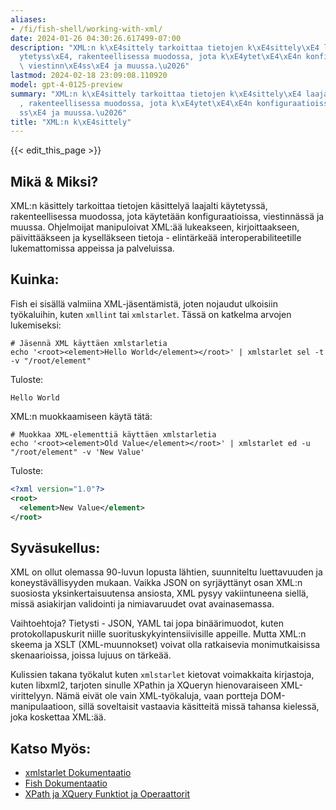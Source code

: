 ```yaml
---
aliases:
- /fi/fish-shell/working-with-xml/
date: 2024-01-26 04:30:26.617499-07:00
description: "XML:n k\xE4sittely tarkoittaa tietojen k\xE4sittely\xE4 laajalti k\xE4\
  ytetyss\xE4, rakenteellisessa muodossa, jota k\xE4ytet\xE4\xE4n konfiguraatioissa,\
  \ viestinn\xE4ss\xE4 ja muussa.\u2026"
lastmod: 2024-02-18 23:09:08.110920
model: gpt-4-0125-preview
summary: "XML:n k\xE4sittely tarkoittaa tietojen k\xE4sittely\xE4 laajalti k\xE4ytetyss\xE4\
  , rakenteellisessa muodossa, jota k\xE4ytet\xE4\xE4n konfiguraatioissa, viestinn\xE4\
  ss\xE4 ja muussa.\u2026"
title: "XML:n k\xE4sittely"
---
```


{{< edit_this_page >}}

## Mikä & Miksi?
XML:n käsittely tarkoittaa tietojen käsittelyä laajalti käytetyssä, rakenteellisessa muodossa, jota käytetään konfiguraatioissa, viestinnässä ja muussa. Ohjelmoijat manipuloivat XML:ää lukeakseen, kirjoittaakseen, päivittääkseen ja kyselläkseen tietoja - elintärkeää interoperabiliteetille lukemattomissa appeissa ja palveluissa.

## Kuinka:
Fish ei sisällä valmiina XML-jäsentämistä, joten nojaudut ulkoisiin työkaluihin, kuten `xmllint` tai `xmlstarlet`. Tässä on katkelma arvojen lukemiseksi:

```fish
# Jäsennä XML käyttäen xmlstarletia
echo '<root><element>Hello World</element></root>' | xmlstarlet sel -t -v "/root/element"
```

Tuloste:
```
Hello World
```

XML:n muokkaamiseen käytä tätä:

```fish
# Muokkaa XML-elementtiä käyttäen xmlstarletia
echo '<root><element>Old Value</element></root>' | xmlstarlet ed -u "/root/element" -v 'New Value'
```

Tuloste:
```xml
<?xml version="1.0"?>
<root>
  <element>New Value</element>
</root>
```

## Syväsukellus:
XML on ollut olemassa 90-luvun lopusta lähtien, suunniteltu luettavuuden ja koneystävällisyyden mukaan. Vaikka JSON on syrjäyttänyt osan XML:n suosiosta yksinkertaisuutensa ansiosta, XML pysyy vakiintuneena siellä, missä asiakirjan validointi ja nimiavaruudet ovat avainasemassa.

Vaihtoehtoja? Tietysti - JSON, YAML tai jopa binäärimuodot, kuten protokollapuskurit niille suorituskykyintensiivisille appeille. Mutta XML:n skeema ja XSLT (XML-muunnokset) voivat olla ratkaisevia monimutkaisissa skenaarioissa, joissa lujuus on tärkeää.

Kulissien takana työkalut kuten `xmlstarlet` kietovat voimakkaita kirjastoja, kuten libxml2, tarjoten sinulle XPathin ja XQueryn hienovaraiseen XML-virittelyyn. Nämä eivät ole vain XML-työkaluja, vaan portteja DOM-manipulaatioon, sillä soveltaisit vastaavia käsitteitä missä tahansa kielessä, joka koskettaa XML:ää.

## Katso Myös:
- [xmlstarlet Dokumentaatio](http://xmlstar.sourceforge.net/doc/UG/xmlstarlet-ug.html)
- [Fish Dokumentaatio](https://fishshell.com/docs/current/index.html)
- [XPath ja XQuery Funktiot ja Operaattorit](https://www.w3.org/TR/xpath-functions/)
